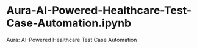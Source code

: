 # Aura-AI-Powered-Healthcare-Test-Case-Automation.ipynb
Aura: AI-Powered Healthcare Test Case Automation
